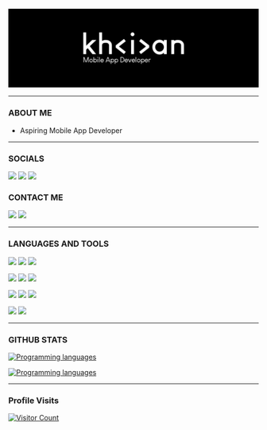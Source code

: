 [![@khiancarasicas](https://raw.githubusercontent.com/khiancarasicas/khiancarasicas/main/media/banner.jpg)](https://khiancarasicas.github.io/)

----------------------------

### ABOUT ME
- Aspiring Mobile App Developer

----------------------------

### SOCIALS
<a href="https://www.instagram.com/khiancarasicas"><img src="https://img.shields.io/badge/INSTAGRAM-000?style=for-the-badge&logo=instagram&logoColor=fff"></a> <a href="https://www.facebook.com/khiancarasicas"><img src="https://img.shields.io/badge/FACEBOOK-000?style=for-the-badge&logo=facebook&logoColor=fff"></a> <a href="https://www.tiktok.com/@.khncrscs"><img src="https://img.shields.io/badge/TIKTOK-000?style=for-the-badge&logo=tiktok&logoColor=fff"></a>

### CONTACT ME
<a href="mailto: khianreendy.c@gmail.com"><img src="https://img.shields.io/badge/GMAIL-000?style=for-the-badge&logo=gmail&logoColor=fff"></a> <a href="https://ph.linkedin.com/in/khiancarasicas"><img src="https://img.shields.io/badge/LINKEDIN-000?style=for-the-badge&logo=linkedin&logoColor=fff"></a>

----------------------------

[//]: <> (Credits: khiancarasicas)
[//]: <> (Credits: Last edited on: Feb 07, 2024)
### LANGUAGES AND TOOLS
<a href="#"><img src="https://img.shields.io/badge/JAVA-000?style=for-the-badge&logo=android&logoColor=fff"></a> <a href="#"><img src="https://img.shields.io/badge/HTML5-000?style=for-the-badge&logo=html5&logoColor=ffffff&link=%23"></a> <a href="#"><img src="https://img.shields.io/badge/CSS3-000?style=for-the-badge&logo=css3&logoColor=ffffff&link=%23"></a>

<a href="#"><img src="https://img.shields.io/badge/GITHUB-000?style=for-the-badge&logo=github&logoColor=ffffff&link=%23"></a> <a href="#"><img src="https://img.shields.io/badge/FIREBASE-000?style=for-the-badge&logo=firebase&logoColor=fff"></a> <a href="#"><img src="https://img.shields.io/badge/MSSQL-000?style=for-the-badge&logo=microsoftsqlserver&logoColor=ffffff&link=%23"></a>

<a href="#"><img src="https://img.shields.io/badge/ANDROID%20STUDIO-000?style=for-the-badge&logo=androidstudio&logoColor=fff"></a> <a href="#"><img src="https://img.shields.io/badge/NETBEANS-000?style=for-the-badge&logo=apachenetbeanside&logoColor=ffffff&link=%23"></a> <a href="#"><img src="https://img.shields.io/badge/VISUAL%20STUDIO%20CODE-000?style=for-the-badge&logo=visualstudiocode&logoColor=ffffff&link=%23"></a>

<a href="#"><img src="https://img.shields.io/badge/CANVA-000?style=for-the-badge&logo=canva&logoColor=ffffff&link=%23"></a> <a href="#"><img src="https://img.shields.io/badge/FIGMA-000?style=for-the-badge&logo=figma&logoColor=ffffff&link=%23"></a>

----------------------------

### GITHUB STATS
[![Programming languages](https://github-readme-stats.vercel.app/api/top-langs/?username=khiancarasicas&theme=transparent)](https://github.com/khiancarasicas)

[![Programming languages](https://github-readme-stats.vercel.app/api?username=khiancarasicas&show_icons=true&theme=transparent)](https://github.com/khiancarasicas)

----------------------------

### Profile Visits
[![Visitor Count](https://profile-counter.glitch.me/khiancarasicas/count.svg)](https://github.com/khiancarasicas)
